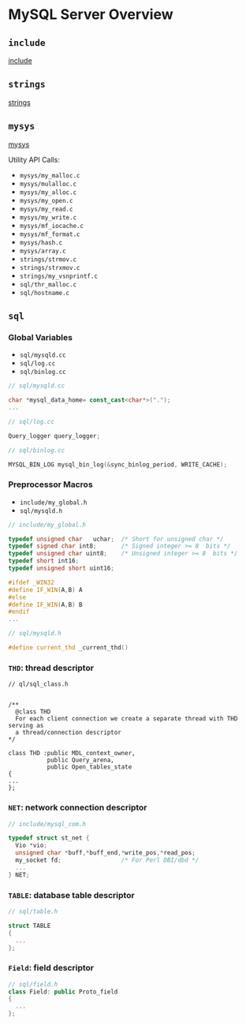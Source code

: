# MySQL Server Overview


## `include`

[include](include.md)

## `strings`

[strings](strings-index.md)

## `mysys`

[mysys](mysys-index.md)


Utility API Calls:

- `mysys/my_malloc.c`
- `mysys/mulalloc.c`
- `mysys/my_alloc.c`
- `mysys/my_open.c`
- `mysys/my_read.c`
- `mysys/my_write.c`
- `mysys/mf_iocache.c`
- `mysys/mf_format.c`
- `mysys/hash.c`
- `mysys/array.c`
- `strings/strmov.c`
- `strings/strxmov.c`
- `strings/my_vsnprintf.c`
- `sql/thr_malloc.c`
- `sql/hostname.c`



## `sql`


### Global Variables

- `sql/mysqld.cc`
- `sql/log.cc`
- `sql/binlog.cc`

``` c++
// sql/mysqld.cc

char *mysql_data_home= const_cast<char*>(".");
...

// sql/log.cc

Query_logger query_logger;

// sql/binlog.cc

MYSQL_BIN_LOG mysql_bin_log(&sync_binlog_period, WRITE_CACHE);

```

### Preprocessor Macros

- `include/my_global.h`
- `sql/mysqld.h`

``` c++
// include/my_global.h

typedef unsigned char	uchar;	/* Short for unsigned char */
typedef signed char int8;       /* Signed integer >= 8  bits */
typedef unsigned char uint8;    /* Unsigned integer >= 8  bits */
typedef short int16;
typedef unsigned short uint16;

#ifdef _WIN32
#define IF_WIN(A,B) A
#else
#define IF_WIN(A,B) B
#endif
...

// sql/mysqld.h

#define current_thd _current_thd()

```

### `THD`: thread descriptor

```
// ql/sql_class.h


/**
  @class THD
  For each client connection we create a separate thread with THD serving as
  a thread/connection descriptor
*/

class THD :public MDL_context_owner,
           public Query_arena,
           public Open_tables_state
{
...
};
```


### `NET`: network connection descriptor


``` c++
// include/mysql_com.h

typedef struct st_net {
  Vio *vio;
  unsigned char *buff,*buff_end,*write_pos,*read_pos;
  my_socket fd;					/* For Perl DBI/dbd */
  ...
} NET;

```

### `TABLE`: database table descriptor


``` c++
// sql/table.h

struct TABLE
{
  ...
};
```


### `Field`: field descriptor

``` c++
// sql/field.h
class Field: public Proto_field
{
  ...
};
```
